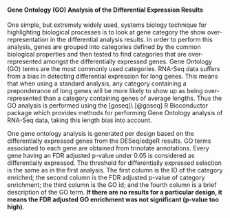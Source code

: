#### Gene Ontology (GO) Analysis of the Differential Expression Results

One simple, but extremely widely used, systems biology technique for highlighting biological processes is to look at gene category the show over-representation in the differential analysis results. In order to perform this analysis, genes are grouped into categories defined by the common biological properties and then tested to find categories that are over-represented amongst the differentially expressed genes. Gene Ontology (GO) terms are the most commonly used categories. RNA-Seq data suffers from a bias in detecting differential expression for long genes. This means that when using a standard analysis, any category containing a preponderance of long genes will be more likely to show up as being over-represented than a category containing genes of average lengths. Thus the GO analysis is performed using the [goseq]\ [@goseq] R Bioconductor package which provides methods for performing Gene Ontology analysis of RNA-Seq data, taking this length bias into account. 

One gene ontology analysis is generated per design based on the differentially expressed genes from the DESeq/edgeR results. GO terms associated to each gene are obtained from trinotate annotations. Every gene having an FDR adjusted p-value under 0.05 is considered as differentially expressed. The threshold for differentially expressed selection is the same as in the first analysis. The first column is the ID of the category enriched; the second column is the FDR adjusted p-value of category enrichment; the third column is the GO id; and the fourth column is a brief description of the GO term. **If there are no results for a particular design, it means the FDR adjusted GO enrichment was not significant (p-value too high)**.
